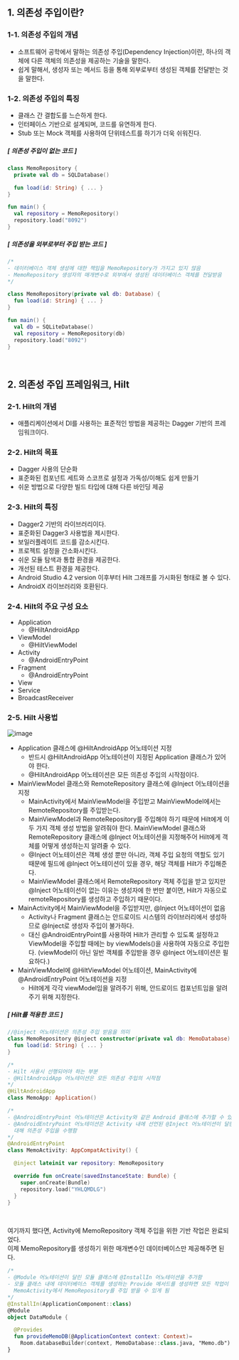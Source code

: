 ## 1. 의존성 주입이란?


### 1-1. 의존성 주입의 개념


- 소프트웨어 공학에서 말하는 의존성 주입(Dependency Injection)이란, 하나의 객체에 다른 객체의 의존성을 제공하는 기술을 말한다.
- 쉽게 말해서, 생성자 또는 메서드 등을 통해 외부로부터 생성된 객체를 전달받는 것을 말한다.


### 1-2. 의존성 주입의 특징


- 클래스 간 결합도를 느슨하게 한다.
- 인터페이스 기반으로 설계되며, 코드를 유연하게 한다.
- Stub 또는 Mock 객체를 사용하여 단위테스트를 하기가 더욱 쉬워진다.

##### [ 의존성 주입이 없는 코드 ]


```kotlin
class MemoRepository {
  private val db = SQLDatabase()

  fun load(id: String) { ... }
}

fun main() {
  val repository = MemoRepository()
  repository.load("8092")
}
```

##### [ 의존성을 외부로부터 주입 받는 코드 ]


```kotlin
/*
- 데이터베이스 객체 생성에 대한 책임을 MemoRepository가 가지고 있지 않음
- MemoRepository 생성자의 매개변수로 외부에서 생성된 데이터베이스 객체를 전달받음
*/

class MemoRepository(private val db: Database) {
  fun load(id: String) { ... }
}

fun main() {
  val db = SQLiteDatabase()
  val repository = MemoRepository(db)
  repository.load("8092")
}
```
<br>

## 2. 의존성 주입 프레임워크, Hilt


### 2-1. Hilt의 개념


- 애플리케이션에서 DI를 사용하는 표준적인 방법을 제공하는 Dagger 기반의 프레임워크이다.


### 2-2. Hilt의 목표


- Dagger 사용의 단순화
- 표준화된 컴포넌트 세트와 스코프로 설정과 가독성/이해도 쉽게 만들기
- 쉬운 방법으로 다양한 빌드 타입에 대해 다른 바인딩 제공


### 2-3. Hilt의 특징


- Dagger2 기반의 라이브러리이다.
- 표준화된 Dagger3 사용법을 제시한다.
- 보일러플레이트 코드를 감소시킨다.
- 프로젝트 설정을 간소화시킨다.
- 쉬운 모듈 탐색과 통합 환경을 제공한다.
- 개선된 테스트 환경을 제공한다.
- Android Studio 4.2 version 이후부터 Hilt 그래프를 가시화된 형태로 볼 수 있다.
- AndroidX 라이브러리와 호환된다.


### 2-4. Hilt의 주요 구성 요소


- Application
  - @HiltAndroidApp
- ViewModel
  - @HiltViewModel
- Activity
  - @AndroidEntryPoint
- Fragment
  - @AndroidEntryPoint
- View
- Service
- BroadcastReceiver


### 2-5. Hilt 사용법


![image](https://github.com/user-attachments/assets/5ede635b-6763-4536-a446-9ffe030285b3)
- Application 클래스에 @HiltAndroidApp 어노테이션 지정
  - 반드시 @HiltAndroidApp 어노테이션이 지정된 Application 클래스가 있어야 한다.
  - @HiltAndroidApp 어노테이션은 모든 의존성 주입의 시작점이다.
- MainViewModel 클래스와 RemoteRepository 클래스에 @Inject 어노테이션을 지정
  - MainActivity에서 MainViewModel을 주입받고 MainViewModel에서는 RemoteRepository를 주입받는다.
  - MainViewModel과 RemoteRepository를 주입해야 하기 때문에 Hilt에게 이 두 가지 객체 생성 방법을 알려줘야 한다. MainViewModel 클래스와 RemoteRepository 클래스에 @Inject 어노테이션을 지정해주어 Hilt에게 객체를 어떻게 생성하는지 알려줄 수 있다.
  - @Inject 어노테이션은 객체 생성 뿐만 아니라, 객체 주입 요청의 역할도 있기 때문에 필드에 @Inject 어노테이션이 있을 경우, 해당 객체를 Hilt가 주입해준다.
  - MainViewModel 클래스에서 RemoteRepository 객체 주입을 받고 있지만 @Inject 어노테이션이 없는 이유는 생성자에 한 번만 붙이면, Hilt가 자동으로 remoteRepository를 생성하고 주입하기 때문이다.
- MainActivity에서 MainViewModel을 주입받지만, @Inject 어노테이션이 없음
  - Activity나 Fragment 클래스는 안드로이드 시스템의 라이브러리에서 생성하므로 @Inject로 생성자 주입이 불가하다.
  - 대신 @AndroidEntryPoint를 사용하여 Hilt가 관리할 수 있도록 설정하고 ViewModel을 주입할 때에는 by viewModels()을 사용하여 자동으로 주입한다. (viewModel이 아닌 일반 객체를 주입받을 경우 @Inject 어노테이션은 필요하다.)
- MainViewModel에 @HiltViewModel 어노테이션, MainActivity에 @AndroidEntryPoint 어노테이션을 지정
  - Hilt에게 각각 viewModel임을 알려주기 위해, 안드로이드 컴포넌트임을 알려주기 위해 지정한다.


##### [ Hilt를 적용한 코드 ]


```kotlin
//@inject 어노테이션은 의존성 주입 받음을 의미
class MemoRepository @inject constructor(private val db: MemoDatabase) {
  fun load(id: String) { ... }
}
```
```kotlin
/*
- Hilt 사용시 선행되어야 하는 부분
- @HiltAndroidApp 어노테이션은 모든 의존성 주입의 시작점
*/
@HiltAndroidApp
class MemoApp: Application()
```

```kotlin
/*
- @AndroidEntryPoint 어노테이션은 Activity와 같은 Android 클래스에 추가할 수 있음
- @AndroidEntryPoint 어노테이션은 Activity 내에 선언된 @Inject 어노테이션이 달린 변수에
  대해 의존성 주입을 수행함
*/
@AndroidEntryPoint
class MemoActivity: AppCompatActivity() {

  @inject lateinit var repository: MemoRepository

  override fun onCreate(savedInstanceState: Bundle) {
    super.onCreate(Bundle)
    repository.load("YHLQMDLG")
  }
}
```
<br>

여기까지 했다면, Activity에 MemoRepository 객체 주입을 위한 기반 작업은 완료되었다. <br> 이제 MemoRepository를 생성하기 위한 매개변수인 데이터베이스만 제공해주면 된다.

```kotlin
/*
- @Module 어노테이션이 달린 모듈 클래스에 @InstallIn 어노테이션을 추가함
- 모듈 클래스 내에 데이터베이스 객체를 생성하는 Provide 메서드를 생성하면 모든 작업이 끝나고
  MemoActivity에서 MemoRepository를 주입 받을 수 있게 됨
*/
@InstallIn(ApplicationComponent::class)
@Module
object DataModule {

  @Provides
  fun provideMemoDB(@ApplicationContext context: Context)=
    Room.databaseBuilder(context, MemoDatabase::class.java, "Memo.db").build()
}
```
